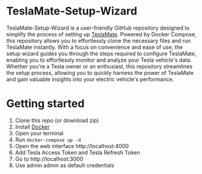 # TeslaMate-Setup-Wizard

TeslaMate-Setup-Wizard is a user-friendly GitHub repository designed to simplify the process of setting up [TeslaMate](https://docs.teslamate.org/docs/installation/docker).
Powered by Docker Compose, this repository allows you to effortlessly clone the necessary files and run TeslaMate instantly.
With a focus on convenience and ease of use, the setup wizard guides you through the steps required to configure TeslaMate, 
enabling you to effortlessly monitor and analyze your Tesla vehicle's data.
Whether you're a Tesla owner or an enthusiast, this repository streamlines the setup process, 
allowing you to quickly harness the power of TeslaMate and gain valuable insights into your electric vehicle's performance.

# Getting started
1. Clone this repo (or download zip)
2. Install [Docker](https://www.docker.com/products/docker-desktop/)
3. Open your terminal
4. Run `docker-compose up -d`
5. Open the web interface http://localhost:4000
6. Add Tesla Access Token and Tesla Refresh Token
7. Go to http://localhost:3000
8. Use admin admin as default credentials
